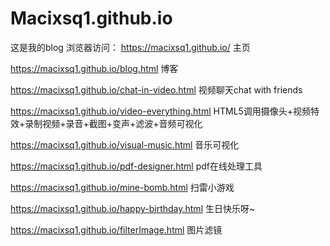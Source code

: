 # Macixsq1.github.io
这是我的blog
浏览器访问：
https://macixsq1.github.io/  主页

https://macixsq1.github.io/blog.html  博客

https://macixsq1.github.io/chat-in-video.html 
视频聊天chat with friends

https://macixsq1.github.io/video-everything.html 
HTML5调用摄像头+视频特效+录制视频+录音+截图+变声+滤波+音频可视化

https://macixsq1.github.io/visual-music.html
音乐可视化

https://macixsq1.github.io/pdf-designer.html
pdf在线处理工具

https://macixsq1.github.io/mine-bomb.html
扫雷小游戏

https://macixsq1.github.io/happy-birthday.html
生日快乐呀~

https://macixsq1.github.io/filterImage.html
图片滤镜
